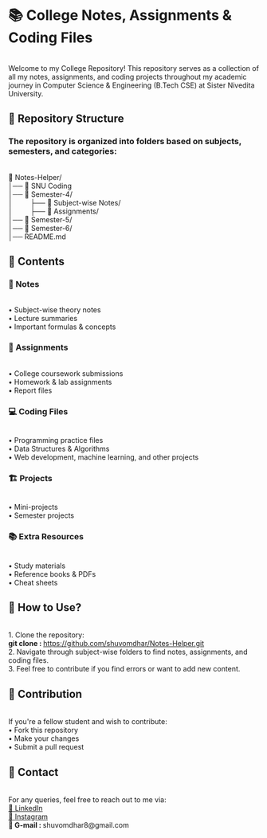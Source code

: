 <h1> 📚 College Notes, Assignments & Coding Files </h1>
<br>
Welcome to my College Repository! This repository serves as a collection of all my notes, assignments, and coding projects throughout my academic journey in Computer Science & Engineering (B.Tech CSE) at Sister Nivedita University.
<br>

<h2> 📂 Repository Structure </h2>
<h3> The repository is organized into folders based on subjects, semesters, and categories: </h3>
<br>
📁 Notes-Helper/<br>
│── 📁 SNU Coding<br>
│── 📂 Semester-4/<br>
│&nbsp;&nbsp;&nbsp;&nbsp;&nbsp;&nbsp;&nbsp;&nbsp;    ├── 📂 Subject-wise Notes/<br>
│&nbsp;&nbsp;&nbsp;&nbsp;&nbsp;&nbsp;&nbsp;&nbsp;         ├── 📂 Assignments/<br>
│── 📂 Semester-5/<br>
│── 📂 Semester-6/<br>
│── README.md<br>

<h2> 📜 Contents </h2>
<h3> 📝 Notes </h3>
<br>
• Subject-wise theory notes
<br>
• Lecture summaries
<br>
• Important formulas & concepts
<br>

<h3> 📑 Assignments </h3>
<br>
• College coursework submissions
<br>
• Homework & lab assignments
<br>
• Report files
<br>

<h3> 💻 Coding Files </h3>
<br>
• Programming practice files
<br>
• Data Structures & Algorithms
<br>
• Web development, machine learning, and other projects
<br>

<h3> 🏗️ Projects </h3>
<br>
• Mini-projects
<br>
• Semester projects
<br>

<h3> 📚 Extra Resources </h3>
<br>
• Study materials
<br>
• Reference books & PDFs
<br>
• Cheat sheets
<br>

<h2> 🚀 How to Use? </h2>
<br>
1. Clone the repository:<br>
   <strong>git clone :&nbsp;</strong><a href="https://github.com/shuvomdhar/Notes-Helper.git" target="_blank">https://github.com/shuvomdhar/Notes-Helper.git</a>
   <br>
2. Navigate through subject-wise folders to find notes, assignments, and coding files.
   <br>
3. Feel free to contribute if you find errors or want to add new content.
   <br>

<h2> 📌 Contribution </h2>
<br>
If you're a fellow student and wish to contribute:
<br>
• Fork this repository
<br>
• Make your changes
<br>
• Submit a pull request
<br>

<h2> 📧 Contact </h2>
<br>
For any queries, feel free to reach out to me via:
<br>
<a href="linkedin.com/in/shuvom-dhar" target="_blank">🔗 LinkedIn</a>
<br>
<a href="https://www.instagram.com/shuvom_dhar_/" target="_blank">🔗 Instagram</a>
<br>
<strong>📨 G-mail :&nbsp;</strong>shuvomdhar8@gmail.com

